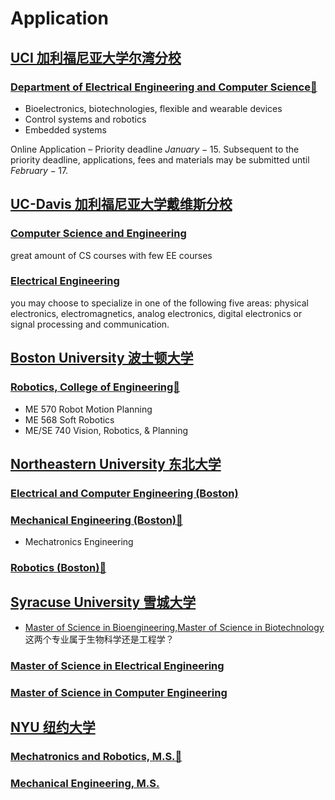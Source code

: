 # Application

## [UCI 加利福尼亚大学尔湾分校](https://uci.edu/academics/index.php)

### [Department of Electrical Engineering and Computer Science🚀](https://engineering.uci.edu/dept/eecs) 

+ Bioelectronics, biotechnologies, flexible and wearable devices
+ Control systems and robotics
+ Embedded systems

Online Application – Priority deadline $January-15$. Subsequent to the priority deadline, applications, fees and materials may be submitted until $February-17$.

## [UC-Davis 加利福尼亚大学戴维斯分校](https://www.ucdavis.edu/)

### [Computer Science and Engineering](https://www.ucdavis.edu/majors/computer-science-and-engineering)
great amount of CS courses with few EE courses

### [Electrical Engineering](https://www.ucdavis.edu/majors/electrical-engineering)
you may choose to specialize in one of the following five areas: physical electronics, electromagnetics, analog electronics, digital electronics or signal processing and communication.

## [Boston University 波士顿大学](https://www.bu.edu/)

### [Robotics, College of Engineering🚀](https://www.bu.edu/eng/programs/masters-degree-specialization-programs/)

+ ME 570 Robot Motion Planning
+ ME 568 Soft Robotics
+ ME/SE 740 Vision, Robotics, & Planning

## [Northeastern University 东北大学](https://www.northeastern.edu/)

### [Electrical and Computer Engineering (Boston)](https://www.northeastern.edu/graduate/program/master-of-science-in-electrical-and-computer-engineering-5265/)

### [Mechanical Engineering (Boston)🚀](https://www.northeastern.edu/graduate/program/master-of-science-in-mechanical-engineering-5281/)

+ Mechatronics Engineering

### [Robotics (Boston)🚀](https://www.northeastern.edu/graduate/program/master-of-science-in-robotics-17772/)

## [Syracuse University 雪城大学](https://www.syracuse.edu/)

+ [Master of Science in Bioengineering](https://ecs.syracuse.edu/academics/biomedical-and-chemical-engineering/programs/bioengineering-master-program?_ga=2.51126313.108330108.1660791354-1035123389.1660791354),[Master of Science in Biotechnology](https://thecollege.syr.edu/biotechnology/graduate-program/)
这两个专业属于生物科学还是工程学？

### [Master of Science in Electrical Engineering](https://ecs.syracuse.edu/academics/electrical-engineering-and-computer-science/programs/electrical-engineering-master-program)

### [Master of Science in Computer Engineering](https://ecs.syracuse.edu/academics/electrical-engineering-and-computer-science/programs/computer-engineering-master-program)


## [NYU 纽约大学](https://www.nyu.edu/)
### [Mechatronics and Robotics, M.S.🚀](https://engineering.nyu.edu/academics/programs/mechatronics-and-robotics-ms)

### [Mechanical Engineering, M.S.](https://engineering.nyu.edu/academics/programs/mechanical-engineering-ms)
